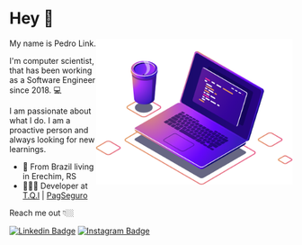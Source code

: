 # Hey 👋

<img align="right" src="https://github.com/pedrolink/pedrolink/blob/main/image/computer.png" width="350"/>

My name is Pedro Link.

I'm computer scientist, that has been working as a Software Engineer since 2018. 💻

I am passionate about what I do. I am a proactive person and always looking for new learnings.

- 📍 From Brazil living in Erechim, RS
- 👨🏼‍💻 Developer at [T.Q.I](https://www.tqi.com.br/) | [PagSeguro](https://pagseguro.uol.com.br/#rmcl)

Reach me out 👇🏼

[![Linkedin Badge](https://img.shields.io/badge/-LinkedIn-blue?style=flat-square&logo=Linkedin&logoColor=white&link=https://www.linkedin.com/in/pedro-link-745565171/)](https://www.linkedin.com/in/pedro-link-745565171/) 
[![Instagram Badge](https://img.shields.io/badge/-Instagram-violet?style=flat-square&logo=Instagram&logoColor=white&link=https://www.instagram.com/pe.link/)](https://www.instagram.com/pe.link/)
